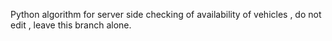 Python algorithm for server side checking of availability of vehicles , do not edit , leave this branch alone.
